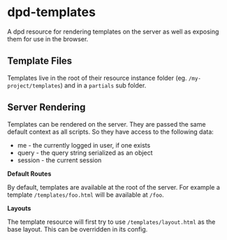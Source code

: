 # dpd-templates

A dpd resource for rendering templates on the server as well as exposing them for use in the browser.

## Template Files

Templates live in the root of their resource instance folder (eg. `/my-project/templates`) and in a `partials` sub folder.

## Server Rendering

Templates can be rendered on the server. They are passed the same default context as all scripts. So they have access to the following data:

 - me      - the currently logged in user, if one exists
 - query   - the query string serialized as an object
 - session - the current session 

**Default Routes**

By default, templates are available at the root of the server. For example a template `/templates/foo.html` will be available at `/foo`.

**Layouts**

The template resource will first try to use `/templates/layout.html` as the base layout. This can be overridden in its config.
  
  
  